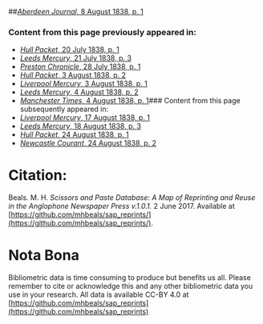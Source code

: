 ##[*Aberdeen Journal*, 8 August 1838, p. 1](https://mhbeals.github.io/sap_html/Aberdeen-Journal/Aberdeen-Journal-8-August-1838-p-1)

### Content from this page previously appeared in:
+ [*Hull Packet*, 20 July 1838, p. 1](https://mhbeals.github.io/sap_html/Hull-Packet/Hull-Packet-20-July-1838-p-1)
+ [*Leeds Mercury*, 21 July 1838, p. 3](https://mhbeals.github.io/sap_html/Leeds-Mercury/Leeds-Mercury-21-July-1838-p-3)
+ [*Preston Chronicle*, 28 July 1838, p. 1](https://mhbeals.github.io/sap_html/Preston-Chronicle/Preston-Chronicle-28-July-1838-p-1)
+ [*Hull Packet*, 3 August 1838, p. 2](https://mhbeals.github.io/sap_html/Hull-Packet/Hull-Packet-3-August-1838-p-2)
+ [*Liverpool Mercury*, 3 August 1838, p. 1](https://mhbeals.github.io/sap_html/Liverpool-Mercury/Liverpool-Mercury-3-August-1838-p-1)
+ [*Leeds Mercury*, 4 August 1838, p. 2](https://mhbeals.github.io/sap_html/Leeds-Mercury/Leeds-Mercury-4-August-1838-p-2)
+ [*Manchester Times*, 4 August 1838, p. 1](https://mhbeals.github.io/sap_html/Manchester-Times/Manchester-Times-4-August-1838-p-1)### Content from this page subsequently appeared in:
+ [*Liverpool Mercury*, 17 August 1838, p. 1](https://mhbeals.github.io/sap_html/Liverpool-Mercury/Liverpool-Mercury-17-August-1838-p-1)
+ [*Leeds Mercury*, 18 August 1838, p. 3](https://mhbeals.github.io/sap_html/Leeds-Mercury/Leeds-Mercury-18-August-1838-p-3)
+ [*Hull Packet*, 24 August 1838, p. 1](https://mhbeals.github.io/sap_html/Hull-Packet/Hull-Packet-24-August-1838-p-1)
+ [*Newcastle Courant*, 24 August 1838, p. 2](https://mhbeals.github.io/sap_html/Newcastle-Courant/Newcastle-Courant-24-August-1838-p-2)
                    
# Citation: 

Beals. M. H. *Scissors and Paste Database: A Map of Reprinting and Reuse in the Anglophone Newspaper Press v.1.0.1.* 2 June 2017. Available at [https://github.com/mhbeals/sap_reprints/](https://github.com/mhbeals/sap_reprints/). 
                    
# Nota Bona

Bibliometric data is time consuming to produce but benefits us all. Please remember to cite or acknowledge this and any other bibliometric data you use in your research. All data is available CC-BY 4.0 at [https://github.com/mhbeals/sap_reprints](https://github.com/mhbeals/sap_reprints)